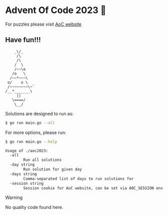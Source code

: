 # Advent Of Code 2023 :christmas_tree:

For puzzles please visit [AoC website](https://adventofcode.com/2023)

## Have fun!!!

```
    _\/_
     /\
     /\
    /  \
    /~~\o
   /o   \
  /~~*~~~\
 o/    o \
 /~~~~~~~~\~`
/__*_______\
     ||
   \====/
    \__/
```

Solutions are designed to run as:

```sh
$ go run main.go --all
```

For more options, please run:

```sh
$ go run main.go --help
```

```sh
Usage of ./aoc2023:
  -all
        Run all solutions
  -day string
        Run solution for given day
  -days string
        Comma-separated list of days to run solutions for
  -session string
        Session cookie for AoC website, can be set via AOC_SESSION env variable
```

> [!WARNING]
> No quality code found here.
